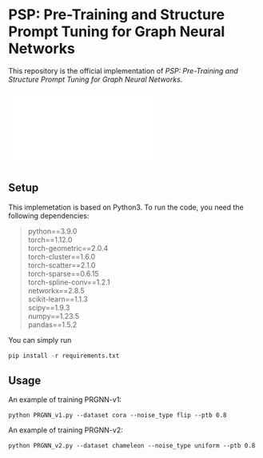 # PSP: Pre-Training and Structure Prompt Tuning for Graph Neural Networks

This repository is the official implementation of *PSP: Pre-Training and Structure Prompt Tuning for Graph Neural Networks*.

![The proposed framework](./model.pdf)

## Setup

This implemetation is based on Python3. To run the code, you need the following dependencies:

> python==3.9.0 \
> torch==1.12.0 \
> torch-geometric==2.0.4 \
> torch-cluster==1.6.0 \
> torch-scatter==2.1.0 \
> torch-sparse==0.6.15 \
> torch-spline-conv==1.2.1 \
> networkx==2.8.5 \
> scikit-learn==1.1.3 \
> scipy==1.9.3 \
> numpy==1.23.5 \
> pandas==1.5.2

You can simply run 

```python
pip install -r requirements.txt
```
## Usage

An example of training PRGNN-v1:
```
python PRGNN_v1.py --dataset cora --noise_type flip --ptb 0.8
```
An example of training PRGNN-v2:
```
python PRGNN_v2.py --dataset chameleon --noise_type uniform --ptb 0.8
```
